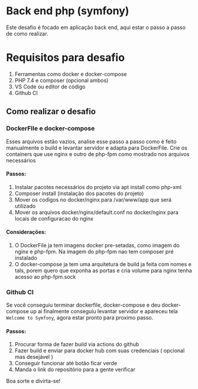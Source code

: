
# Back end php (symfony)

Este desafio é focado em aplicação back end, aqui estar o passo a passo de como realizar.

# Requisitos para desafio

1. Ferramentas como docker e docker-compose
2. PHP 7.4 e composer (opcional ambos)
3. VS Code ou editor de código
4. Github CI

## Como realizar o desafio

### DockerFIle e docker-compose
Esses arquivos estão vazios, analise esse passo a passo como é feito manualmente o build e levantar servidor e adapta para DockerFile. Crie os containers que use nginx e outro de php-fpm como mostrado nos arquivos necessários

#### Passos:
1. Instalar pacotes necessários do projeto via apt install como php-xml
2. Composer install (instalação dos pacotes do projeto)
3. Mover os codigos no docker/nginx para /var/www/app que será utilizado 
4. Mover os arquivos docker/nginx/default.conf no docker/nginx para locais de configuracao do nginx

#### Considerações:
1. O DockerFile ja tem imagens docker pre-setadas, como imagem do nginx e php-fpm. Na imagem do php-fpm nao tem composer pré instalado
2. O docker-compose ja tem uma arquitetura de build ja feita com nomes e tals, porem quero que exponha as portas e cria volume para nginx tenha acesso ao php-fpm.sock

### Github CI
Se você conseguiu terminar dockerfile, docker-compose e deu docker-compose up ai finalmente conseguiu levantar servidor e apareceu tela `Welcome to Symfony`, agora estar pronto para proximo passo.

#### Passos:
1. Procurar forma de fazer build via actions do github
2. Fazer build e enviar para docker hub com suas credenciais ( opcional mas desejável )
3. Conseguir funcionar até botão ficar verde
4. Manda o link do repositório para a gente verificar

Boa sorte e divirta-se!
